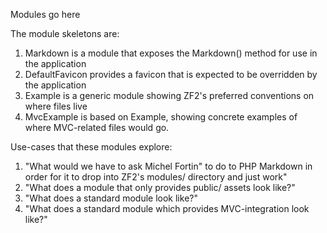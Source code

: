 Modules go here

The module skeletons are:

1. Markdown is a module that exposes the Markdown() method for use in the application
2. DefaultFavicon provides a favicon that is expected to be overridden by the application
3. Example is a generic module showing ZF2's preferred conventions on where files live
4. MvcExample is based on Example, showing concrete examples of where MVC-related files would go.


Use-cases that these modules explore:

1. "What would we have to ask Michel Fortin" to do to PHP Markdown in order for it to drop into ZF2's modules/ directory and just work"
2. "What does a module that only provides public/ assets look like?"
3. "What does a standard module look like?"
4. "What does a standard module which provides MVC-integration look like?"